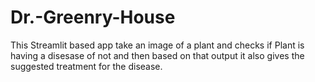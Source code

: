 # Dr.-Greenry-House

This Streamlit based app take an image of a plant and checks if Plant is having a disesase of not and then based on that output it also gives the suggested treatment for the disease.